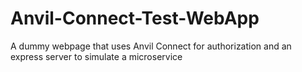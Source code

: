 # Anvil-Connect-Test-WebApp

A dummy webpage that uses Anvil Connect for authorization and an express server to simulate a microservice
